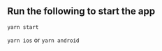 ## Run the following to start the app

<code>yarn start</code>

<code>yarn ios</code> or <code>yarn android</code>
